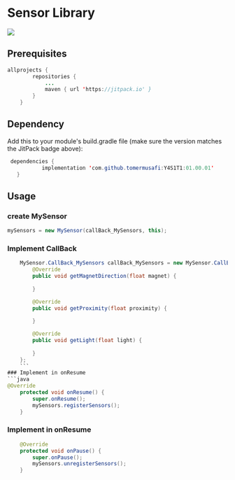 # Sensor Library
[![](https://jitpack.io/v/tomermusafi/Y4S1T1.svg)](https://jitpack.io/#tomermusafi/Y4S1T1)

## Prerequisites
```java
allprojects {
		repositories {
			...
			maven { url 'https://jitpack.io' }
		}
	}
```

## Dependency
Add this to your module's build.gradle file (make sure the version matches the JitPack badge above):
 ```java
  dependencies {
	        implementation 'com.github.tomermusafi:Y4S1T1:01.00.01'
	}
```

## Usage
### create MySensor
```java
mySensors = new MySensor(callBack_MySensors, this);
```
### Implement CallBack
```java
    MySensor.CallBack_MySensors callBack_MySensors = new MySensor.CallBack_MySensors() {
        @Override
        public void getMagnetDirection(float magnet) {
            
        }

        @Override
        public void getProximity(float proximity) {
            
        }

        @Override
        public void getLight(float light) {
           
        }
    };
    ```
### Implement in onResume
```java
@Override
    protected void onResume() {
        super.onResume();
        mySensors.registerSensors();
    }
```
### Implement in onResume
```java
    @Override
    protected void onPause() {
        super.onPause();
        mySensors.unregisterSensors();
    }
```
